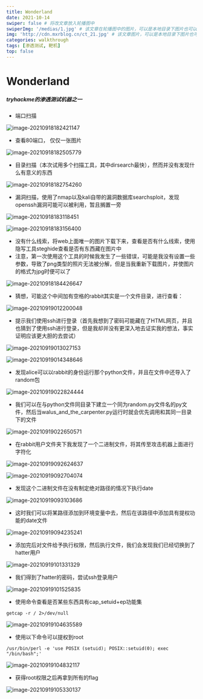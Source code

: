 ```yaml
---
title: Wonderland
date: 2021-10-14
swiper: false # 将改文章放入轮播图中
swiperImg: '/medias/1.jpg' # 该文章在轮播图中的图片，可以是本地目录下图片也可以是http://xxx图片
img: 'http://cdn.mxrblog.cn/ct_21.jpg' # 该文章图片，可以是本地目录下图片也可以是http://xxx图片
categories: walkthrough
tags: [渗透测试, 靶机]
top: false
---
```




# Wonderland



##### **tryhackme的渗透测试机器之一**





- 端口扫描

![image-20210918182421147](http://cdn.mxrblog.cn/image-20210918182421147.png)

- 查看80端口， 仅仅一张图片

![image-20210918182505779](http://cdn.mxrblog.cn/image-20210918182505779.png)

- 目录扫描（本次试用多个扫描工具，其中dirsearch最快），然而并没有发现什么有意义的东西

![image-20210918182754260](http://cdn.mxrblog.cn/image-20210918182754260.png)

- 漏洞扫描，使用了nmap以及kali自带的漏洞数据库searchsploit，发现openssh漏洞可能可以被利用，暂且搁置一旁

![image-20210918183118451](http://cdn.mxrblog.cn/image-20210918183118451.png)

![image-20210918183156400](http://cdn.mxrblog.cn/image-20210918183156400.png)

- 没有什么线索，将web上面唯一的图片下载下来，查看是否有什么线索，使用隐写工具steghide查看是否有东西藏在图片中
- 注意，第一次使用这个工具的时候我发生了一些错误，可能是我没有设置一些参数，导致了png类型的照片无法被分解，但是当我重新下载图片，并使图片的格式为jpg时便可以了

![image-20210918184426647](http://cdn.mxrblog.cn/image-20210918184426647.png)

- 猜想，可能这个中间加有空格的rabbit其实是一个文件目录，进行查看：

![image-20210919012200048](http://cdn.mxrblog.cn/image-20210919012200048.png)

- 提示我们使用ssh进行登录（首先我想到了密码可能藏在了HTML网页，并且也猜到了使用ssh进行登录，但是我却并没有更深入地去证实我的想法，事实证明应该更大胆的去尝试）

![image-20210919013027153](http://cdn.mxrblog.cn/image-20210919013027153.png)

![image-20210919014348646](http://cdn.mxrblog.cn/image-20210919014348646.png)



- 发现alice可以以rabbit的身份运行那个python文件，并且在文件中还导入了random包

![image-20210919022824444](http://cdn.mxrblog.cn/image-20210919022824444.png)



- 我们可以在与python文件同目录下建立一个同为random.py文件名的py文件，然后当walus_and_the_carpenter.py运行时就会优先调用和其同一目录下的文件

![image-20210919022650571](http://cdn.mxrblog.cn/image-20210919022650571.png)



- 在rabbit用户文件夹下我发现了一个二进制文件，将其传至攻击机器上面进行字符化

![image-20210919092624637](http://cdn.mxrblog.cn/image-20210919092624637.png)

![image-20210919092704074](http://cdn.mxrblog.cn/image-20210919092704074.png)

- 发现这个二进制文件在没有制定绝对路径的情况下执行date

![image-20210919093103686](C:\Users\herol\AppData\Roaming\Typora\typora-user-images\image-20210919093103686.png)

- 这时我们可以将某路径添加到环境变量中去，然后在该路径中添加具有提权功能的date文件

![image-20210919094235241](http://cdn.mxrblog.cn/image-20210919094235241.png)

- 添加完后对文件给予执行权限，然后执行文件，我们会发现我们已经切换到了hatter用户

![image-20210919101331329](http://cdn.mxrblog.cn/image-20210919101331329.png)

- 我们得到了hatter的密码，尝试ssh登录用户

![image-20210919101525835](http://cdn.mxrblog.cn/image-20210919101525835.png)



- 使用命令查看是否某些东西具有cap_setuid+ep功能集

`getcap -r / 2>/dev/null`

![image-20210919104635589](http://cdn.mxrblog.cn/image-20210919104635589.png)

- 使用以下命令可以提权到root

```
/usr/bin/perl -e 'use POSIX (setuid); POSIX::setuid(0); exec "/bin/bash";'
```

![image-20210919104832117](http://cdn.mxrblog.cn/image-20210919104832117.png)

- 获得root权限之后再拿到所有的flag

![image-20210919105330137](http://cdn.mxrblog.cn/image-20210919105330137.png)

